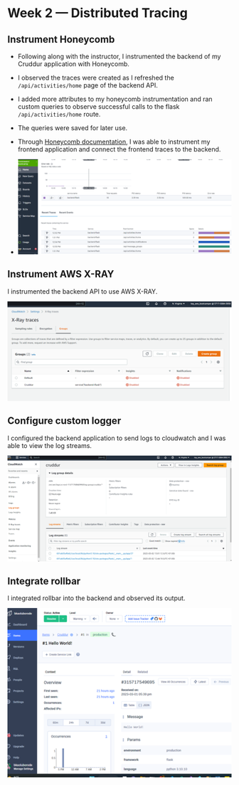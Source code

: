 # Week 2 — Distributed Tracing

## Instrument Honeycomb
- Following along with the instructor, I instrumented the backend of my Cruddur application with Honeycomb. 
- I observed the traces were created as I refreshed the `/api/activities/home` page of the backend API.
- I added more attributes to my honeycomb instrumentation and ran custom queries to observe successful calls to the flask `/api/activities/home` route.
- The queries were saved for later use.
- Through [Honeycomb documentation](https://docs.honeycomb.io/getting-data-in/opentelemetry/browser-js/), I was able to instrument my frontend application and connect the frontend traces to the backend. 

- ![Honeycomb frontend-backend traces](https://github.com/Kaytbode/aws-bootcamp-cruddur-2023/blob/main/journal/honeycomb.png)

## Instrument AWS X-RAY
I instrumented the backend API to use AWS X-RAY.

![AWS X-RAY](https://github.com/Kaytbode/aws-bootcamp-cruddur-2023/blob/main/journal/xray%20traces.png)

## Configure custom logger
I configured the backend application to send logs to cloudwatch and I was able to view the log streams.

![Cloudwatch](https://github.com/Kaytbode/aws-bootcamp-cruddur-2023/blob/main/journal/custom%20logs.png)

## Integrate rollbar
I integrated rollbar into the backend and observed its output.

![Rollbar](https://github.com/Kaytbode/aws-bootcamp-cruddur-2023/blob/main/journal/rollbar.png)
